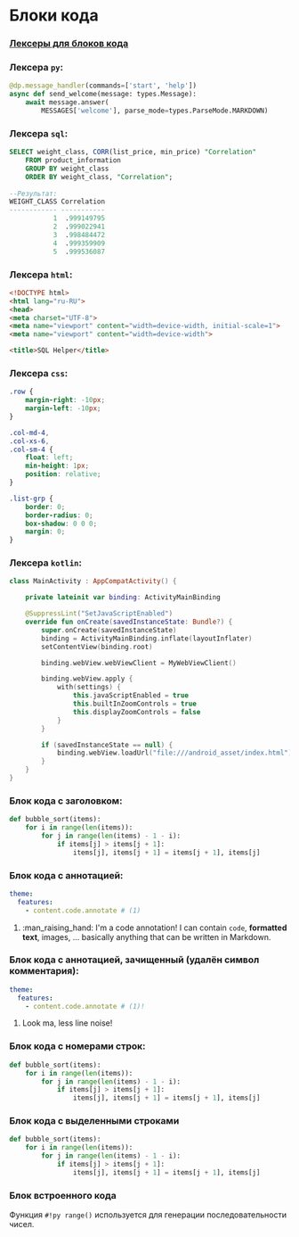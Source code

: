 # Блоки кода

### [Лексеры для блоков кода](https://pygments.org/docs/lexers/)

### Лексера `py`:

``` py
@dp.message_handler(commands=['start', 'help'])
async def send_welcome(message: types.Message):
    await message.answer(
        MESSAGES['welcome'], parse_mode=types.ParseMode.MARKDOWN)
```

### Лексера `sql`:

``` sql
SELECT weight_class, CORR(list_price, min_price) "Correlation"
    FROM product_information
    GROUP BY weight_class
    ORDER BY weight_class, "Correlation";
 
--Результат:    
WEIGHT_CLASS Correlation
------------ -----------
           1  .999149795
           2  .999022941
           3  .998484472
           4  .999359909
           5  .999536087
```

### Лексера `html`:

``` html
<!DOCTYPE html>
<html lang="ru-RU">
<head>
<meta charset="UTF-8">
<meta name="viewport" content="width=device-width, initial-scale=1">
<meta name="viewport" content="width=device-width">

<title>SQL Helper</title>
```

### Лексера `css`:

``` css
.row {
    margin-right: -10px;
    margin-left: -10px;
}

.col-md-4,
.col-xs-6,
.col-sm-4 {
    float: left;
    min-height: 1px;
    position: relative;
}

.list-grp {
    border: 0;
    border-radius: 0;
    box-shadow: 0 0 0;
    margin: 0;
}
```

### Лексера `kotlin`:

``` kotlin
class MainActivity : AppCompatActivity() {

    private lateinit var binding: ActivityMainBinding

    @SuppressLint("SetJavaScriptEnabled")
    override fun onCreate(savedInstanceState: Bundle?) {
        super.onCreate(savedInstanceState)
        binding = ActivityMainBinding.inflate(layoutInflater)
        setContentView(binding.root)

        binding.webView.webViewClient = MyWebViewClient()

        binding.webView.apply {
            with(settings) {
                this.javaScriptEnabled = true
                this.builtInZoomControls = true
                this.displayZoomControls = false
            }
        }

        if (savedInstanceState == null) {
            binding.webView.loadUrl("file:///android_asset/index.html")
        }
    }
}
```

### Блок кода с заголовком:

``` py title="bubble_sort.py"
def bubble_sort(items):
    for i in range(len(items)):
        for j in range(len(items) - 1 - i):
            if items[j] > items[j + 1]:
                items[j], items[j + 1] = items[j + 1], items[j]
```

### Блок кода с аннотацией:

``` yaml
theme:
  features:
    - content.code.annotate # (1)
```

1. :man_raising_hand: I'm a code annotation! I can contain `code`, __formatted
    text__, images, ... basically anything that can be written in Markdown.

### Блок кода с аннотацией, зачищенный (удалён символ комментария):

``` yaml
theme:
  features:
    - content.code.annotate # (1)!
```

1.  Look ma, less line noise!

### Блок кода с номерами строк:

``` py linenums="1"
def bubble_sort(items):
    for i in range(len(items)):
        for j in range(len(items) - 1 - i):
            if items[j] > items[j + 1]:
                items[j], items[j + 1] = items[j + 1], items[j]
```

### Блок кода с выделенными строками

``` py hl_lines="2 3"
def bubble_sort(items):
    for i in range(len(items)):
        for j in range(len(items) - 1 - i):
            if items[j] > items[j + 1]:
                items[j], items[j + 1] = items[j + 1], items[j]
```

### Блок встроенного кода

Функция `#!py range()` используется для генерации последовательности чисел.
